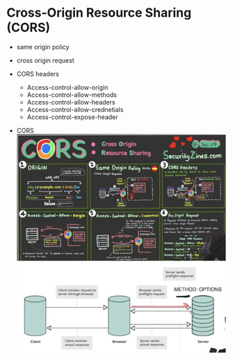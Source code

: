 # Cross-Origin Resource Sharing (CORS) 
  - same origin policy
  - cross origin request
  - CORS headers
    - Access-control-allow-origin
    - Access-control-allow-methods
    - Access-control-allow-headers
    - Access-control-allow-crednetials
    - Access-control-expose-header

  - CORS
  ![image](/Security/assets/images/origin.JPG)
  ![image](/Security/assets/images/CORS.JPG)